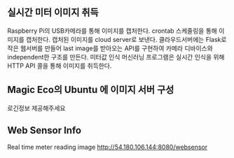 ## 실시간 미터 이미지 취득
  Raspberry Pi의 USB카메라를 통해 이미지를 캡처한다. crontab 스케줄링을 통해 이미지를 캡처한다.
  캡처된 이미지를 cloud server로 보낸다.  클라우드서버에는 Flask로 작은 웹서버를 만들어 last image를 받아오는 API를 구현하여 카메라 디바이스와 independent한 구조를 만든다.
  미터값 인식 머신러닝 프로그램은 실시간 인식을 위해 HTTP API 콜을 통해 이미지를 취득한다.

## Magic Eco의 Ubuntu 에 이미지 서버 구성
  로긴정보 제공해주세요

## Web Sensor Info
  Real time meter reading image
  http://54.180.106.144:8080/websensor 
